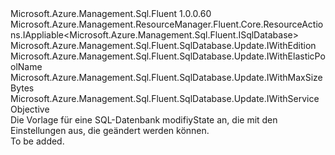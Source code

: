 <Type Name="IUpdate" FullName="Microsoft.Azure.Management.Sql.Fluent.SqlDatabase.Update.IUpdate">
  <TypeSignature Language="C#" Value="public interface IUpdate : Microsoft.Azure.Management.ResourceManager.Fluent.Core.ResourceActions.IAppliable&lt;Microsoft.Azure.Management.Sql.Fluent.ISqlDatabase&gt;, Microsoft.Azure.Management.Sql.Fluent.SqlDatabase.Update.IWithEdition, Microsoft.Azure.Management.Sql.Fluent.SqlDatabase.Update.IWithElasticPoolName, Microsoft.Azure.Management.Sql.Fluent.SqlDatabase.Update.IWithMaxSizeBytes, Microsoft.Azure.Management.Sql.Fluent.SqlDatabase.Update.IWithServiceObjective" />
  <TypeSignature Language="ILAsm" Value=".class public interface auto ansi abstract IUpdate implements class Microsoft.Azure.Management.ResourceManager.Fluent.Core.ResourceActions.IAppliable`1&lt;class Microsoft.Azure.Management.Sql.Fluent.ISqlDatabase&gt;, class Microsoft.Azure.Management.ResourceManager.Fluent.Core.ResourceActions.IIndexable, class Microsoft.Azure.Management.Sql.Fluent.SqlDatabase.Update.IWithEdition, class Microsoft.Azure.Management.Sql.Fluent.SqlDatabase.Update.IWithElasticPoolName, class Microsoft.Azure.Management.Sql.Fluent.SqlDatabase.Update.IWithMaxSizeBytes, class Microsoft.Azure.Management.Sql.Fluent.SqlDatabase.Update.IWithServiceObjective" />
  <TypeSignature Language="DocId" Value="T:Microsoft.Azure.Management.Sql.Fluent.SqlDatabase.Update.IUpdate" />
  <TypeSignature Language="VB.NET" Value="Public Interface IUpdate&#xA;Implements IAppliable(Of ISqlDatabase), IWithEdition, IWithElasticPoolName, IWithMaxSizeBytes, IWithServiceObjective" />
  <TypeSignature Language="F#" Value="type IUpdate = interface&#xA;    interface IWithEdition&#xA;    interface IWithElasticPoolName&#xA;    interface IWithMaxSizeBytes&#xA;    interface IWithServiceObjective&#xA;    interface IAppliable&lt;ISqlDatabase&gt;&#xA;    interface IIndexable" />
  <AssemblyInfo>
    <AssemblyName>Microsoft.Azure.Management.Sql.Fluent</AssemblyName>
    <AssemblyVersion>1.0.0.60</AssemblyVersion>
  </AssemblyInfo>
  <Interfaces>
    <Interface>
      <InterfaceName>Microsoft.Azure.Management.ResourceManager.Fluent.Core.ResourceActions.IAppliable&lt;Microsoft.Azure.Management.Sql.Fluent.ISqlDatabase&gt;</InterfaceName>
    </Interface>
    <Interface>
      <InterfaceName>Microsoft.Azure.Management.Sql.Fluent.SqlDatabase.Update.IWithEdition</InterfaceName>
    </Interface>
    <Interface>
      <InterfaceName>Microsoft.Azure.Management.Sql.Fluent.SqlDatabase.Update.IWithElasticPoolName</InterfaceName>
    </Interface>
    <Interface>
      <InterfaceName>Microsoft.Azure.Management.Sql.Fluent.SqlDatabase.Update.IWithMaxSizeBytes</InterfaceName>
    </Interface>
    <Interface>
      <InterfaceName>Microsoft.Azure.Management.Sql.Fluent.SqlDatabase.Update.IWithServiceObjective</InterfaceName>
    </Interface>
  </Interfaces>
  <Docs>
    <summary>
            Die Vorlage für eine SQL-Datenbank modifiyState an, die mit den Einstellungen aus, die geändert werden können.
            </summary>
    <remarks>To be added.</remarks>
  </Docs>
  <Members />
</Type>